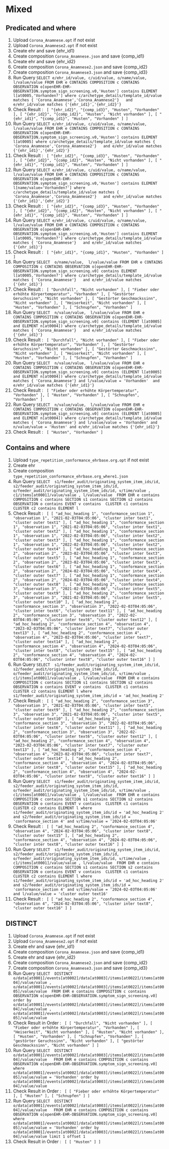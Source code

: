 # Mixed
## Predicated and where

1. Upload `Corona_Anamnese.opt` if not exist
2. Upload `Corona_Anamnese2.opt` if not exist
3. Create ehr and save {ehr_id1}
4. Create composition `Corona_Anamnese.json` and save {comp_id1}
5. Create ehr and save {ehr_id2}
6. Create composition `Corona_Anamnese2.json` and save {comp_id2}
7. Create composition `Corona_Anamnese3.json` and save {comp_id3}
8. Run Query `SELECT e/ehr_id/value, c/uid/value, o/name/value,  l/value/value FROM EHR e CONTAINS COMPOSITION c CONTAINS OBSERVATION o[openEHR-EHR-OBSERVATION.symptom_sign_screening.v0,'Husten'] contains ELEMENT l[at0005,'Vorhanden?'] where c/archetype_details/template_id/value matches { 'Corona_Anamnese','Corona_Anamnese2'}   and e/ehr_id/value matches {'{ehr_id1}','{ehr_id2}'}`
9. Check Result : ```
   [
   "{ehr_id2}",
   "{comp_id3}",
   "Husten",
   "Vorhanden"
   ],
   [
   "{ehr_id2}",
   "{comp_id2}",
   "Husten",
   "Nicht vorhanden"
   ],
   [
   "{ehr_id1}",
   "{comp_id1}",
   "Husten",
   "Vorhanden"
   ]
   ]```
10. Run Query `SELECT e/ehr_id/value, c/uid/value, o/name/value,  l/value/value FROM EHR e CONTAINS COMPOSITION c CONTAINS OBSERVATION o[openEHR-EHR-OBSERVATION.symptom_sign_screening.v0,'Husten'] contains ELEMENT l[at0005] where c/archetype_details/template_id/value matches { 'Corona_Anamnese','Corona_Anamnese2'}   and e/ehr_id/value matches {'{ehr_id1}','{ehr_id2}'}`
11. Check Result : ```
    [
    "{ehr_id2}",
    "{comp_id3}",
    "Husten",
    "Vorhanden"
    ],
    [
    "{ehr_id2}",
    "{comp_id2}",
    "Husten",
    "Nicht vorhanden"
    ],
    [
    "{ehr_id1}",
    "{comp_id1}",
    "Husten",
    "Vorhanden"
    ]
    ]```
12. Run Query `SELECT e/ehr_id/value, c/uid/value, o/name/value,  l/value/value FROM EHR e CONTAINS COMPOSITION c CONTAINS OBSERVATION o[openEHR-EHR-OBSERVATION.symptom_sign_screening.v0,'Husten'] contains ELEMENT l[name/value='Vorhanden?'] where c/archetype_details/template_id/value matches { 'Corona_Anamnese','Corona_Anamnese2'}   and e/ehr_id/value matches {'{ehr_id1}','{ehr_id2}'}`
13. Check Result : ```
    [
    "{ehr_id2}",
    "{comp_id3}",
    "Husten",
    "Vorhanden"
    ],
    [
    "{ehr_id2}",
    "{comp_id2}",
    "Husten",
    "Nicht vorhanden"
    ],
    [
    "{ehr_id1}",
    "{comp_id1}",
    "Husten",
    "Vorhanden"
    ]
    ]```
14. Run Query `SELECT e/ehr_id/value, c/uid/value, o/name/value,  l/value/value FROM EHR e CONTAINS COMPOSITION c CONTAINS OBSERVATION o[openEHR-EHR-OBSERVATION.symptom_sign_screening.v0,'Husten'] contains ELEMENT l[at0005,'Vorhanden?'] where c/archetype_details/template_id/value matches { 'Corona_Anamnese'}   and e/ehr_id/value matches {'{ehr_id1}'}`
15. Check Result : ```
    [
    "{ehr_id1}",
    "{comp_id1}",
    "Husten",
    "Vorhanden"
    ]
    ]```
16. Run Query `SELECT  o/name/value,  l/value/value FROM EHR e CONTAINS COMPOSITION c CONTAINS OBSERVATION o[openEHR-EHR-OBSERVATION.symptom_sign_screening.v0] contains ELEMENT l[at0005,'Vorhanden?'] where c/archetype_details/template_id/value matches { 'Corona_Anamnese'}   and e/ehr_id/value matches {'{ehr_id1}'}`
17. Check Result : ```
    [
    "Durchfall",
    "Nicht vorhanden"
    ],
    [
    "Fieber oder erhöhte Körpertemperatur",
    "Vorhanden"
    ],
    [
    "Gestörter Geruchssinn",
    "Nicht vorhanden"
    ],
    [
    "Gestörter Geschmackssinn",
    "Nicht vorhanden"
    ],
    [
    "Heiserkeit",
    "Nicht vorhanden"
    ],
    [
    "Husten",
    "Vorhanden"
    ],
    [
    "Schnupfen",
    "Vorhanden"
    ]```
18. Run Query `SELECT  n/value/value,  l/value/value FROM EHR e CONTAINS COMPOSITION c CONTAINS OBSERVATION o[openEHR-EHR-OBSERVATION.symptom_sign_screening.v0] contains (ELEMENT l[at0005] and ELEMENT n[at0004]) where c/archetype_details/template_id/value matches { 'Corona_Anamnese'}   and e/ehr_id/value matches {'{ehr_id1}'}`
19. Check Result : ```
    [
    "Durchfall",
    "Nicht vorhanden"
    ],
    [
    "Fieber oder erhöhte Körpertemperatur",
    "Vorhanden"
    ],
    [
    "Gestörter Geruchssinn",
    "Nicht vorhanden"
    ],
    [
    "Gestörter Geschmackssinn",
    "Nicht vorhanden"
    ],
    [
    "Heiserkeit",
    "Nicht vorhanden"
    ],
    [
    "Husten",
    "Vorhanden"
    ],
    [
    "Schnupfen",
    "Vorhanden"
    ]```
20. Run Query `SELECT  n/value/value,  l/value/value FROM EHR e CONTAINS COMPOSITION c CONTAINS OBSERVATION o[openEHR-EHR-OBSERVATION.symptom_sign_screening.v0] contains (ELEMENT l[at0005] and ELEMENT n[at0004]) where c/archetype_details/template_id/value matches { 'Corona_Anamnese'} and l/value/value = 'Vorhanden'  and e/ehr_id/value matches {'{ehr_id1}'}`
21. Check Result : ```
    [
    "Fieber oder erhöhte Körpertemperatur",
    "Vorhanden"
    ],
    [
    "Husten",
    "Vorhanden"
    ],
    [
    "Schnupfen",
    "Vorhanden"
    ]```
22. Run Query `SELECT  n/value/value,  l/value/value FROM EHR e CONTAINS COMPOSITION c CONTAINS OBSERVATION o[openEHR-EHR-OBSERVATION.symptom_sign_screening.v0] contains (ELEMENT l[at0005] and ELEMENT n[at0004]) where c/archetype_details/template_id/value matches { 'Corona_Anamnese'} and l/value/value = 'Vorhanden' and n/value/value = 'Husten' and e/ehr_id/value matches {'{ehr_id1}'}`
23. Check Result : ```
    [
    "Husten",
    "Vorhanden"
    ]```
## Contains and where

1. Upload `type_repetition_conformance_ehrbase.org.opt` if not exist
2. Create ehr 
3. Create composition `type_repetition_conformance_ehrbase.org_where1.json` 
4. Run Query `SELECT  s1/feeder_audit/originating_system_item_ids/id, s2/feeder_audit/originating_system_item_ids/id, o/feeder_audit/originating_system_item_ids/id, v/time/value , c1/items[at0001]/value/value , l/value/value  FROM EHR e contains COMPOSITION c contains SECTION s1 contains SECTION s2 contains OBSERVATION o contains EVENT v contains  CLUSTER c1 contains CLUSTER c2 contains ELEMENT l`
5. Check Result : ```
   [
   [
   "ad_hoc_heading 1",
   "conformance_section 1",
   "observation 1",
   "2021-02-03T04:05:06",
   "cluster inter text1",
   "cluster outer text1"
   ],
   [
   "ad_hoc_heading 1",
   "conformance_section 1",
   "observation 1",
   "2021-02-03T04:05:06",
   "cluster inter text1",
   "cluster outer text2"
   ],
   [
   "ad_hoc_heading 1",
   "conformance_section 1",
   "observation 1",
   "2022-02-03T04:05:06",
   "cluster inter text2",
   "cluster outer text3"
   ],
   [
   "ad_hoc_heading 1",
   "conformance_section 1",
   "observation 1",
   "2022-02-03T04:05:06",
   "cluster inter text2",
   "cluster outer text4"
   ],
   [
   "ad_hoc_heading 1",
   "conformance_section 2",
   "observation 2",
   "2023-02-03T04:05:06",
   "cluster inter text3",
   "cluster outer text5"
   ],
   [
   "ad_hoc_heading 1",
   "conformance_section 2",
   "observation 2",
   "2023-02-03T04:05:06",
   "cluster inter text3",
   "cluster outer text6"
   ],
   [
   "ad_hoc_heading 1",
   "conformance_section 2",
   "observation 2",
   "2024-02-03T04:05:06",
   "cluster inter text4",
   "cluster outer text7"
   ],
   [
   "ad_hoc_heading 1",
   "conformance_section 2",
   "observation 2",
   "2024-02-03T04:05:06",
   "cluster inter text4",
   "cluster outer text8"
   ],
   [
   "ad_hoc_heading 2",
   "conformance_section 3",
   "observation 3",
   "2021-02-03T04:05:06",
   "cluster inter text5",
   "cluster outer text9"
   ],
   [
   "ad_hoc_heading 2",
   "conformance_section 3",
   "observation 3",
   "2021-02-03T04:05:06",
   "cluster inter text5",
   "cluster outer text10"
   ],
   [
   "ad_hoc_heading 2",
   "conformance_section 3",
   "observation 3",
   "2022-02-03T04:05:06",
   "cluster inter text6",
   "cluster outer text11"
   ],
   [
   "ad_hoc_heading 2",
   "conformance_section 3",
   "observation 3",
   "2022-02-03T04:05:06",
   "cluster inter text6",
   "cluster outer text12"
   ],
   [
   "ad_hoc_heading 2",
   "conformance_section 4",
   "observation 4",
   "2023-02-03T04:05:06",
   "cluster inter text7",
   "cluster outer text13"
   ],
   [
   "ad_hoc_heading 2",
   "conformance_section 4",
   "observation 4",
   "2023-02-03T04:05:06",
   "cluster inter text7",
   "cluster outer text14"
   ],
   [
   "ad_hoc_heading 2",
   "conformance_section 4",
   "observation 4",
   "2024-02-03T04:05:06",
   "cluster inter text8",
   "cluster outer text15"
   ],
   [
   "ad_hoc_heading 2",
   "conformance_section 4",
   "observation 4",
   "2024-02-03T04:05:06",
   "cluster inter text8",
   "cluster outer text16"
   ]
   ]```
6. Run Query `SELECT  s1/feeder_audit/originating_system_item_ids/id, s2/feeder_audit/originating_system_item_ids/id, o/feeder_audit/originating_system_item_ids/id, v/time/value , c1/items[at0001]/value/value , l/value/value  FROM EHR e contains COMPOSITION c contains SECTION s1 contains SECTION s2 contains OBSERVATION o contains EVENT v contains  CLUSTER c1 contains CLUSTER c2 contains ELEMENT l where s1/feeder_audit/originating_system_item_ids/id = 'ad_hoc_heading 2'`
7. Check Result : ```
   [
   [
   "ad_hoc_heading 2",
   "conformance_section 3",
   "observation 3",
   "2021-02-03T04:05:06",
   "cluster inter text5",
   "cluster outer text9"
   ],
   [
   "ad_hoc_heading 2",
   "conformance_section 3",
   "observation 3",
   "2021-02-03T04:05:06",
   "cluster inter text5",
   "cluster outer text10"
   ],
   [
   "ad_hoc_heading 2",
   "conformance_section 3",
   "observation 3",
   "2022-02-03T04:05:06",
   "cluster inter text6",
   "cluster outer text11"
   ],
   [
   "ad_hoc_heading 2",
   "conformance_section 3",
   "observation 3",
   "2022-02-03T04:05:06",
   "cluster inter text6",
   "cluster outer text12"
   ],
   [
   "ad_hoc_heading 2",
   "conformance_section 4",
   "observation 4",
   "2023-02-03T04:05:06",
   "cluster inter text7",
   "cluster outer text13"
   ],
   [
   "ad_hoc_heading 2",
   "conformance_section 4",
   "observation 4",
   "2023-02-03T04:05:06",
   "cluster inter text7",
   "cluster outer text14"
   ],
   [
   "ad_hoc_heading 2",
   "conformance_section 4",
   "observation 4",
   "2024-02-03T04:05:06",
   "cluster inter text8",
   "cluster outer text15"
   ],
   [
   "ad_hoc_heading 2",
   "conformance_section 4",
   "observation 4",
   "2024-02-03T04:05:06",
   "cluster inter text8",
   "cluster outer text16"
   ]
   ]```
8. Run Query `SELECT  s1/feeder_audit/originating_system_item_ids/id, s2/feeder_audit/originating_system_item_ids/id, o/feeder_audit/originating_system_item_ids/id, v/time/value , c1/items[at0001]/value/value , l/value/value  FROM EHR e contains COMPOSITION c contains SECTION s1 contains SECTION s2 contains OBSERVATION o contains EVENT v contains  CLUSTER c1 contains CLUSTER c2 contains ELEMENT l where s1/feeder_audit/originating_system_item_ids/id = 'ad_hoc_heading 2' and s2/feeder_audit/originating_system_item_ids/id = 'conformance_section 4' and v/time/value = '2024-02-03T04:05:06'`
9. Check Result : ```
   [
   [
   "ad_hoc_heading 2",
   "conformance_section 4",
   "observation 4",
   "2024-02-03T04:05:06",
   "cluster inter text8",
   "cluster outer text15"
   ],
   [
   "ad_hoc_heading 2",
   "conformance_section 4",
   "observation 4",
   "2024-02-03T04:05:06",
   "cluster inter text8",
   "cluster outer text16"
   ]
   ]```
10. Run Query `SELECT  s1/feeder_audit/originating_system_item_ids/id, s2/feeder_audit/originating_system_item_ids/id, o/feeder_audit/originating_system_item_ids/id, v/time/value , c1/items[at0001]/value/value , l/value/value  FROM EHR e contains COMPOSITION c contains SECTION s1 contains SECTION s2 contains OBSERVATION o contains EVENT v contains  CLUSTER c1 contains CLUSTER c2 contains ELEMENT l where s1/feeder_audit/originating_system_item_ids/id = 'ad_hoc_heading 2' and s2/feeder_audit/originating_system_item_ids/id = 'conformance_section 4' and v/time/value = '2024-02-03T04:05:06' and l/value/value = 'cluster outer text16'`
11. Check Result : ```
    [
    [
    "ad_hoc_heading 2",
    "conformance_section 4",
    "observation 4",
    "2024-02-03T04:05:06",
    "cluster inter text8",
    "cluster outer text16"
    ]
    ]```
## DISTINCT 

1. Upload `Corona_Anamnese.opt` if not exist
2. Upload `Corona_Anamnese2.opt` if not exist
3. Create ehr and save {ehr_id1}
4. Create composition `Corona_Anamnese.json` and save {comp_id1}
5. Create ehr and save {ehr_id2}
6. Create composition `Corona_Anamnese2.json` and save {comp_id2}
7. Create composition `Corona_Anamnese3.json` and save {comp_id3}
8. Run Query `SELECT  DISTINCT o/data[at0001]/events[at0002]/data[at0003]/items[at0022]/items[at0004]/value/value , o/data[at0001]/events[at0002]/data[at0003]/items[at0022]/items[at0005]/value/value  FROM EHR e contains COMPOSITION c contains OBSERVATION o[openEHR-EHR-OBSERVATION.symptom_sign_screening.v0]  order by o/data[at0001]/events[at0002]/data[at0003]/items[at0022]/items[at0004]/value/value , o/data[at0001]/events[at0002]/data[at0003]/items[at0022]/items[at0005]/value/value`
9. Check Result in Order : ```
   [
   [
   "Durchfall",
   "Nicht vorhanden"
   ],
   [
   "Fieber oder erhöhte Körpertemperatur",
   "Vorhanden"
   ],
   [
   "Heiserkeit",
   "Nicht vorhanden"
   ],
   [
   "Husten",
   "Nicht vorhanden"
   ],
   [
   "Husten",
   "Vorhanden"
   ],
   [
   "Schnupfen",
   "Vorhanden"
   ],
   [
   "gestörter Geruchssinn",
   "Nicht vorhanden"
   ],
   [
   "gestörter Geschmackssinn",
   "Nicht vorhanden"
   ]
   ]```
10. Run Query `SELECT  DISTINCT o/data[at0001]/events[at0002]/data[at0003]/items[at0022]/items[at0004]/value/value   FROM EHR e contains COMPOSITION c contains OBSERVATION o[openEHR-EHR-OBSERVATION.symptom_sign_screening.v0]  where o/data[at0001]/events[at0002]/data[at0003]/items[at0022]/items[at0005]/value/value = 'Vorhanden' order by o/data[at0001]/events[at0002]/data[at0003]/items[at0022]/items[at0004]/value/value`
11. Check Result in Order : ```
    [
    [
    "Fieber oder erhöhte Körpertemperatur"
    ],
    [
    "Husten"
    ],
    [
    "Schnupfen"
    ]
    ]```
12. Run Query `SELECT  DISTINCT o/data[at0001]/events[at0002]/data[at0003]/items[at0022]/items[at0004]/value/value   FROM EHR e contains COMPOSITION c contains OBSERVATION o[openEHR-EHR-OBSERVATION.symptom_sign_screening.v0]  where o/data[at0001]/events[at0002]/data[at0003]/items[at0022]/items[at0005]/value/value = 'Vorhanden' order by o/data[at0001]/events[at0002]/data[at0003]/items[at0022]/items[at0004]/value/value limit 1 offset 1`
13. Check Result in Order : ```
    [
    [
    "Husten"
    ]
    ]```